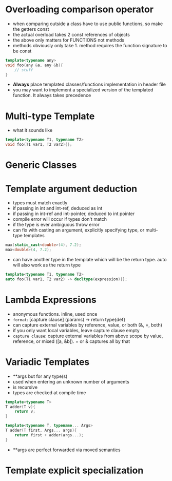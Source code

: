# Overloading comparison operator
- when comparing outside a class have to use public functions, so make the getters const
- the actual overload takes 2 const references of objects
- the above only matters for FUNCTIONS not methods
- methods obviously only take 1. method requires the function signature to be const

```cpp
template<typename any>
void foo(any &a, any &b){
    // stuff
}
```
- **Always** place templated classes/functions implementation in header file
- you may want to implement a specialized version of the templated function. It always takes precedence

# Multi-type Template
- what it sounds like
```cpp
template<typename T1, typename T2>
void foo(T1 var1, T2 var2){};
```

# Generic Classes

# Template argument deduction
- types must match exactly
- if passing in int and int-ref, deduced as int
- if passing in int-ref and int-pointer, deduced to int pointer
- compile error will occur if types don't match
- if the type is ever ambiguous throw error
- can fix with casting an argument, explicitly specifying type, or multi-type templates
```cpp
max(static_cast<double>(4), 7.2);
max<double>(4, 7.2);
```
- can have another type in the template which will be the return type. auto will also work as the return type
```cpp
template<typename T1, typename T2>
auto foo(T1 var1, T2 var2) -> decltype(expression){};
```

# Lambda Expressions
- anonymous functions. inline, used once
- `format`: [capture clause] (params) -> return type{def}
- can capture external variables by reference, value, or both (&, =, both)
- if you only want local variables, leave capture clause empty
- `capture clause`: capture external variables from above scope by value, reference, or mixed ([a, &b]). = or & captures all by that

# Variadic Templates
- **args but for any type(s)
- used when entering an unknown number of arguments 
- is recursive
- types are checked at compile time

```cpp
template<typename T>
T adder(T v){
    return v;
}

template<typename T, typename... Args>
T adder(T first, Args... args){
    return first + adder(args...);
}
```
- **args are perfect forwarded via moved semantics

# Template explicit specialization
